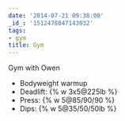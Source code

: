 ```yaml
---
date: '2014-07-21 09:38:00'
_id_: '1512478847143032'
tags:
- gym
title: Gym
---
```


Gym with Owen

- Bodyweight warmup
- Deadlift: {% w 3x5@225lb %}
- Press: {% w 5@85/90/90 %}
- Dips: {% w 5@35/50/50lb %}
